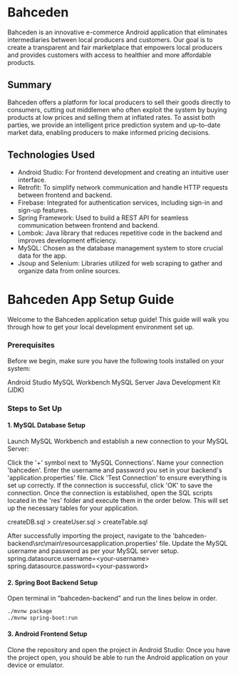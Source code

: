 # Bahceden

Bahceden is an innovative e-commerce Android application that eliminates intermediaries between local producers and customers. Our goal is to create a transparent and fair marketplace that empowers local producers and provides customers with access to healthier and more affordable products.

## Summary

Bahceden offers a platform for local producers to sell their goods directly to consumers, cutting out middlemen who often exploit the system by buying products at low prices and selling them at inflated rates. To assist both parties, we provide an intelligent price prediction system and up-to-date market data, enabling producers to make informed pricing decisions.

## Technologies Used

- Android Studio: For frontend development and creating an intuitive user interface.
- Retrofit: To simplify network communication and handle HTTP requests between frontend and backend.
- Firebase: Integrated for authentication services, including sign-in and sign-up features.
- Spring Framework: Used to build a REST API for seamless communication between frontend and backend.
- Lombok: Java library that reduces repetitive code in the backend and improves development efficiency.
- MySQL: Chosen as the database management system to store crucial data for the app.
- Jsoup and Selenium: Libraries utilized for web scraping to gather and organize data from online sources.
  
# Bahceden App Setup Guide
Welcome to the Bahceden application setup guide! This guide will walk you through how to get your local development environment set up.

### Prerequisites
Before we begin, make sure you have the following tools installed on your system:

Android Studio
MySQL Workbench
MySQL Server
Java Development Kit (JDK)

### Steps to Set Up
#### 1. MySQL Database Setup
Launch MySQL Workbench and establish a new connection to your MySQL Server:

Click the '+' symbol next to 'MySQL Connections'.
Name your connection 'bahceden'.
Enter the username and password you set in your backend's 'application.properties' file.
Click 'Test Connection' to ensure everything is set up correctly.
If the connection is successful, click 'OK' to save the connection.
Once the connection is established, open the SQL scripts located in the 'res' folder and execute them in the order below. This will set up the necessary tables for your application.

createDB.sql > createUser.sql > createTable.sql

After successfully importing the project, navigate to the 'bahceden-backend\src\main\resourcesapplication.properties' file. Update the MySQL username and password as per your MySQL server setup.
spring.datasource.username=\<your-username>
spring.datasource.password=\<your-password>

#### 2. Spring Boot Backend Setup

Open terminal in "bahceden-backend" and run the lines below in order.

```sh
./mvnw package 
./mvnw spring-boot:run 
```

#### 3. Android Frontend Setup
Clone the repository and open the project in Android Studio:
Once you have the project open, you should be able to run the Android application on your device or emulator.

